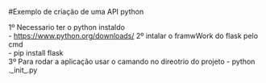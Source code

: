 #Exemplo de criação de uma API python

1º Necessario ter o python instaldo          
    - https://www.python.org/downloads/
2º intalar o framwWork do flask pelo cmd     
    - pip install flask  
3º  Para rodar a aplicação usar o camando no direotrio do projeto 
    - python .\_init_.py